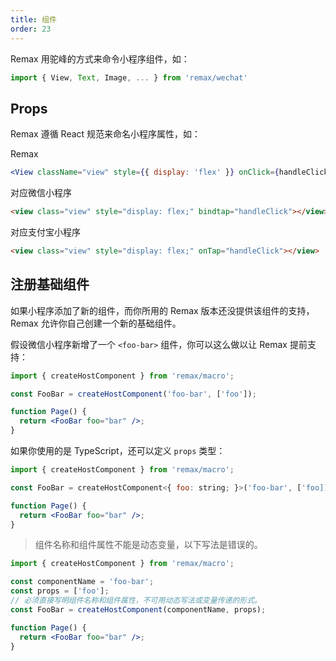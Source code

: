 ```yaml
---
title: 组件
order: 23
---
```


Remax 用驼峰的方式来命令小程序组件，如：

```js
import { View, Text, Image, ... } from 'remax/wechat'
```

## Props

Remax 遵循 React 规范来命名小程序属性，如：

Remax

```jsx
<View className="view" style={{ display: 'flex' }} onClick={handleClick} />
```

对应微信小程序

```html
<view class="view" style="display: flex;" bindtap="handleClick"></view>
```

对应支付宝小程序

```html
<view class="view" style="display: flex;" onTap="handleClick"></view>
```

## 注册基础组件

如果小程序添加了新的组件，而你所用的 Remax 版本还没提供该组件的支持，Remax 允许你自己创建一个新的基础组件。

假设微信小程序新增了一个 `<foo-bar>` 组件，你可以这么做以让 Remax 提前支持：

```jsx
import { createHostComponent } from 'remax/macro';

const FooBar = createHostComponent('foo-bar', ['foo']);

function Page() {
  return <FooBar foo="bar" />;
}
```

如果你使用的是 TypeScript，还可以定义 `props` 类型：

```jsx
import { createHostComponent } from 'remax/macro';

const FooBar = createHostComponent<{ foo: string; }>('foo-bar', ['foo]);

function Page() {
  return <FooBar foo="bar" />;
}
```

> 组件名称和组件属性不能是动态变量，以下写法是错误的。

```jsx
import { createHostComponent } from 'remax/macro';

const componentName = 'foo-bar';
const props = ['foo'];
// 必须直接写明组件名称和组件属性，不可用动态写法或变量传递的形式。
const FooBar = createHostComponent(componentName, props);

function Page() {
  return <FooBar foo="bar" />;
}
```
